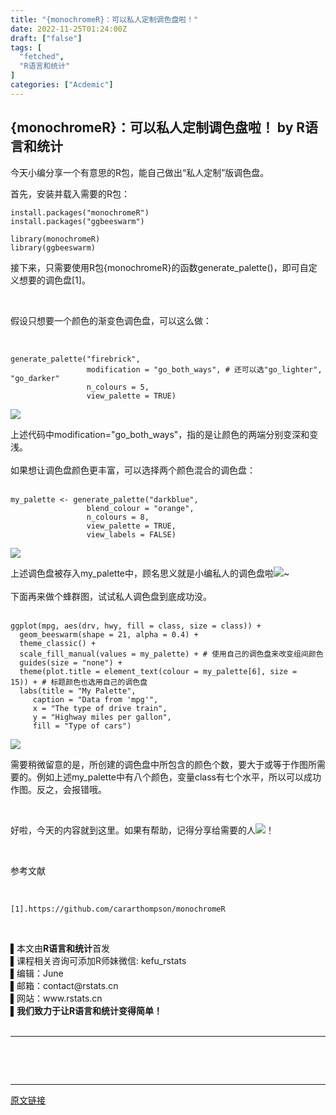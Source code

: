 ```yaml
---
title: "{monochromeR}：可以私人定制调色盘啦！"
date: 2022-11-25T01:24:00Z
draft: ["false"]
tags: [
  "fetched",
  "R语言和统计"
]
categories: ["Acdemic"]
---
```

{monochromeR}：可以私人定制调色盘啦！ by R语言和统计
------
<div><p data-mpa-powered-by="yiban.io"><span>今天小编分享一个有意思的R包，能自己做出“私人定制”版调色盘。<br></span></p><section><span>首先，安装并载入需要的R包：</span><br mpa-from-tpl="t"></section><section data-mpa-preserve-tpl-color="t" data-mpa-template="t" mpa-preserve="t" mpa-from-tpl="t"><pre><code><span>install.packages(<span>"monochromeR"</span>)<br mpa-from-tpl="t">install.packages(<span>"ggbeeswarm"</span>)<br mpa-from-tpl="t"><br mpa-from-tpl="t"></span><span>library</span><span>(monochromeR)<br mpa-from-tpl="t"></span><span>library</span><span>(ggbeeswarm)</span></code></pre></section><p><span>接下来，只需要使用R包</span><span>{monochromeR}</span><span>的函数</span><span>generate_palette()</span><span>，</span><span>即可自定义想要的调色盘</span><span>[1]</span><span>。</span></p><p><span><br></span></p><p><span>假设只想要一个颜色的渐变色调色盘，可以这么做：<br></span></p><p><span><br mpa-from-tpl="t"></span></p><section data-mpa-preserve-tpl-color="t" data-mpa-template="t" mpa-preserve="t" mpa-from-tpl="t"><pre><code><span>generate_palette(<span>"firebrick"</span>, <br mpa-from-tpl="t">                 modification = <span>"go_both_ways"</span>, <span># 还可以选"go_lighter", "go_darker"</span><br mpa-from-tpl="t">                 n_colours = <span>5</span>, <br mpa-from-tpl="t">                 view_palette = </span><span>TRUE</span><span>)</span></code></pre></section><p><img data-galleryid="" data-ratio="0.7625313283208021" data-s="300,640" data-src="https://mmbiz.qpic.cn/mmbiz_png/pCu8RzQCByRvx3opDnDSEFp0u6TMUKv3vJsP3fbOXibor7fd7b02icibs63eNeqjibxt2wGecDiaww0Eq7jCYtt6ZaA/640?wx_fmt=png" data-type="png" data-w="1596" src="https://mmbiz.qpic.cn/mmbiz_png/pCu8RzQCByRvx3opDnDSEFp0u6TMUKv3vJsP3fbOXibor7fd7b02icibs63eNeqjibxt2wGecDiaww0Eq7jCYtt6ZaA/640?wx_fmt=png"></p><section><span>上述代码中</span><span>modification="go_both_ways"</span><span>，指的是让颜色的两端分别变深和变浅。</span></section><section><span><br></span></section><section><span>如果想让调色盘颜色更丰富，可以选择两个颜色混合的调色盘：</span></section><section><span><br mpa-from-tpl="t"></span></section><section data-mpa-preserve-tpl-color="t" data-mpa-template="t" mpa-preserve="t" mpa-from-tpl="t"><pre><code>my_palette &lt;- generate_palette(<span>"darkblue"</span>, <br mpa-from-tpl="t">                 blend_colour = <span>"orange"</span>, <br mpa-from-tpl="t">                 n_colours = <span>8</span>, <br mpa-from-tpl="t">                 view_palette = <span>TRUE</span>, <br mpa-from-tpl="t">                 view_labels = <span>FALSE</span>)</code></pre></section><p><img data-galleryid="" data-ratio="0.6633522727272727" data-s="300,640" data-src="https://mmbiz.qpic.cn/mmbiz_png/pCu8RzQCByRvx3opDnDSEFp0u6TMUKv3Ib6ttbniavtV7lrJohyeibmrsZtPzOKLpPDQpMS3RoluMMf6YSNfoyJw/640?wx_fmt=png" data-type="png" data-w="1408" src="https://mmbiz.qpic.cn/mmbiz_png/pCu8RzQCByRvx3opDnDSEFp0u6TMUKv3Ib6ttbniavtV7lrJohyeibmrsZtPzOKLpPDQpMS3RoluMMf6YSNfoyJw/640?wx_fmt=png"></p><section><span>上述调色盘被存入my_palette中，顾名思义就是小编私人的调色盘啦<img data-ratio="1" data-src="https://mmbiz.qpic.cn/mmbiz_png/pCu8RzQCByRvx3opDnDSEFp0u6TMUKv3SYcAjuyxkicbqH0JWx6waWibhADjVsamKtgl3GgSUNgbK5TCQeKAYapw/640?wx_fmt=png" data-type="png" data-w="20" src="https://mmbiz.qpic.cn/mmbiz_png/pCu8RzQCByRvx3opDnDSEFp0u6TMUKv3SYcAjuyxkicbqH0JWx6waWibhADjVsamKtgl3GgSUNgbK5TCQeKAYapw/640?wx_fmt=png">~</span></section><section><span><br></span></section><section><span>下面再来做个蜂群图，试试私人调色盘<span>到底成功没</span>。</span></section><section><span><br mpa-from-tpl="t"></span></section><section data-mpa-preserve-tpl-color="t" data-mpa-template="t" mpa-preserve="t" mpa-from-tpl="t"><pre><code><span>ggplot(mpg, aes(drv, hwy, fill = <span><span>class</span>, <span>size</span> = <span>class</span>)) + <br mpa-from-tpl="t">  <span>geom_beeswarm</span><span>(shape = <span>21</span>, alpha = <span>0.4</span>)</span> + <br mpa-from-tpl="t">  <span>theme_classic</span><span>()</span> + <br mpa-from-tpl="t">  <span>scale_fill_manual</span><span>(values = my_palette)</span> + </span></span><span># 使用自己的调色盘来改变组间颜色</span><span> <br mpa-from-tpl="t">  <span>guides</span><span>(size = <span>"none"</span>)</span> + <br mpa-from-tpl="t">  <span>theme</span><span>(plot.title = element_text<span>(colour = my_palette[<span>6</span>], size = <span>15</span>)</span>)</span> + </span><span># 标题颜色也选用自己的调色盘</span><span><br mpa-from-tpl="t">  <span>labs</span><span>(title = <span>"My Palette"</span>,<br mpa-from-tpl="t">     caption = <span>"Data from 'mpg'"</span>,<br mpa-from-tpl="t">     x = <span>"The type of drive train"</span>,<br mpa-from-tpl="t">     y = <span>"Highway miles per gallon"</span>, <br mpa-from-tpl="t">     fill = <span>"Type of cars"</span>)</span></span></code></pre></section><p><img data-galleryid="" data-ratio="0.6636005256241787" data-s="300,640" data-src="https://mmbiz.qpic.cn/mmbiz_png/pCu8RzQCByRvx3opDnDSEFp0u6TMUKv3U2Wx849tf5npqicHt4zTficMKqOVeB6WdtWJluFXpJJv0y4rcZlLSHXA/640?wx_fmt=png" data-type="png" data-w="1522" src="https://mmbiz.qpic.cn/mmbiz_png/pCu8RzQCByRvx3opDnDSEFp0u6TMUKv3U2Wx849tf5npqicHt4zTficMKqOVeB6WdtWJluFXpJJv0y4rcZlLSHXA/640?wx_fmt=png"></p><section><span>需要稍微留意的是，所创建的调色盘中所包含的颜色个数，要大于或等于作图所需要的。例如上述my_palette中有八个颜色，变量class有七个水平，所以可以成功作图。反之，会报错哦。</span></section><p><br></p><p><span><span>好啦，今天的内容就到这里。</span><span>如果有帮助，记得分享给需要的人</span></span><img data-ratio="1" data-src="https://res.wx.qq.com/t/wx_fed/we-emoji/res/v1.3.10/assets/Expression/Expression_67@2x.png" data-w="20" src="https://res.wx.qq.com/t/wx_fed/we-emoji/res/v1.3.10/assets/Expression/Expression_67@2x.png"><span>！</span></p><p><br></p><p><span>参考文献</span></p><p><br mpa-from-tpl="t"></p><section data-mpa-preserve-tpl-color="t" data-mpa-template="t" mpa-preserve="t" mpa-from-tpl="t"><pre><code><span>[1].https://github.com/cararthompson/monochromeR</span></code></pre></section><p><br></p><section data-mpa-template="t" mpa-from-tpl="t"><section><span>▌本文由</span><span><strong mpa-from-tpl="t"><span>R语言和统计</span></strong></span><span>首发</span></section><section><span>▌课程相关咨询可添加R师妹微信: kefu_rstats</span></section><section><span>▌编辑：June</span></section><section><span>▌邮箱：contact@rstats.cn</span></section><section><span>▌网站：www.rstats.cn</span></section><section><span>▌<strong>我们致力于</strong><strong>让R语言和统计变得简单！</strong></span></section><section><span><strong></strong><br></span></section><section mpa-from-tpl="t"><section label="Powered by 135editor.com" data-role="outer" mpa-from-tpl="t"><section data-role="paragraph" mpa-from-tpl="t"><section data-mpa-template="t" mpa-from-tpl="t"><section mpa-from-tpl="t"><section label="Powered by 135editor.com" data-role="outer" mpa-from-tpl="t"><section data-role="paragraph" mpa-from-tpl="t"><section mpa-from-tpl="t"><section mpa-from-tpl="t"><section label="Powered by 135editor.com" data-role="outer" mpa-from-tpl="t"><section data-role="paragraph" mpa-from-tpl="t"><hr><section><br></section></section></section></section></section></section></section></section></section></section></section></section></section><p><br></p><p><mp-style-type data-value="3"></mp-style-type></p></div>  
<hr>
<a href="https://mp.weixin.qq.com/s/DjhjZyNzDL5pt1-M-GboSA",target="_blank" rel="noopener noreferrer">原文链接</a>
